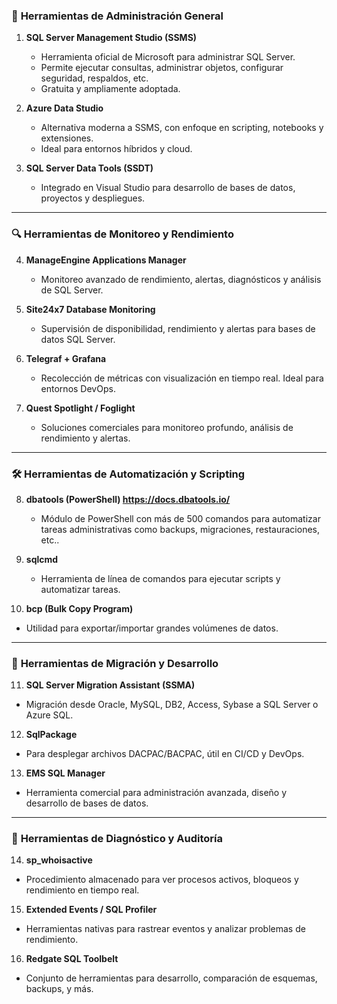 ### 🧰 **Herramientas de Administración General**
1. **SQL Server Management Studio (SSMS)**  
   - Herramienta oficial de Microsoft para administrar SQL Server.
   - Permite ejecutar consultas, administrar objetos, configurar seguridad, respaldos, etc.
   - Gratuita y ampliamente adoptada.

2. **Azure Data Studio**  
   - Alternativa moderna a SSMS, con enfoque en scripting, notebooks y extensiones.
   - Ideal para entornos híbridos y cloud.

3. **SQL Server Data Tools (SSDT)**  
   - Integrado en Visual Studio para desarrollo de bases de datos, proyectos y despliegues.

---

### 🔍 **Herramientas de Monitoreo y Rendimiento**
4. **ManageEngine Applications Manager**  
   - Monitoreo avanzado de rendimiento, alertas, diagnósticos y análisis de SQL Server.

5. **Site24x7 Database Monitoring**  
   - Supervisión de disponibilidad, rendimiento y alertas para bases de datos SQL Server.

6. **Telegraf + Grafana**  
   - Recolección de métricas con visualización en tiempo real. Ideal para entornos DevOps.

7. **Quest Spotlight / Foglight**  
   - Soluciones comerciales para monitoreo profundo, análisis de rendimiento y alertas.

---

### 🛠️ **Herramientas de Automatización y Scripting**
8. **dbatools (PowerShell) https://docs.dbatools.io/**  
   - Módulo de PowerShell con más de 500 comandos para automatizar tareas administrativas como backups, migraciones, restauraciones, etc..

9. **sqlcmd**  
   - Herramienta de línea de comandos para ejecutar scripts y automatizar tareas.

10. **bcp (Bulk Copy Program)**  
   - Utilidad para exportar/importar grandes volúmenes de datos.

---

### 🔄 **Herramientas de Migración y Desarrollo**
11. **SQL Server Migration Assistant (SSMA)**  
   - Migración desde Oracle, MySQL, DB2, Access, Sybase a SQL Server o Azure SQL.

12. **SqlPackage**  
   - Para desplegar archivos DACPAC/BACPAC, útil en CI/CD y DevOps.

13. **EMS SQL Manager**  
   - Herramienta comercial para administración avanzada, diseño y desarrollo de bases de datos.

---

### 🧪 **Herramientas de Diagnóstico y Auditoría**
14. **sp_whoisactive**  
   - Procedimiento almacenado para ver procesos activos, bloqueos y rendimiento en tiempo real.

15. **Extended Events / SQL Profiler**  
   - Herramientas nativas para rastrear eventos y analizar problemas de rendimiento.

16. **Redgate SQL Toolbelt**  
   - Conjunto de herramientas para desarrollo, comparación de esquemas, backups, y más.
